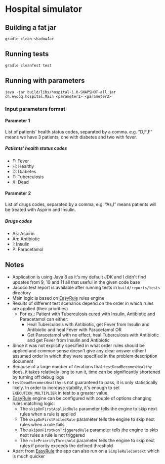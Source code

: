 # Hospital simulator

## Building a fat jar

`gradle clean shadowJar`

## Running tests

`gradle cleanTest test`

## Running with parameters

`java -jar build/libs/hospital-1.0-SNAPSHOT-all.jar ch.evooq.hospital.Main <parameter1> <parameter2>`

### Input parameters format

#### Parameter 1

List of patients' health status codes, separated by a comma. e.g. “D,F,F” means we have 3
patients, one with diabetes and two with fever.

##### Patients' health status codes

- F: Fever
- H: Healthy
- D: Diabetes
- T: Tuberculosis
- X: Dead

#### Parameter 2

List of drugs codes, separated by a comma, e.g. “As,I” means patients will be treated with
Aspirin and Insulin.

##### Drugs codes

- As: Aspirin
- An: Antibiotic
- I: Insulin
- P: Paracetamol

## Notes

- Application is using Java 8 as it's my default JDK and I didn't find updates from 9, 10 and 11 all that useful in the given code base
- Jacoco test report is available after running tests in `build/reports/tests` directory
- Main logic is based on [EasyRule](https://github.com/j-easy/easy-rules) rules engine
- Results of different test scenarios depend on the order in which rules are applied (their priorities)
  - For ex.: Patient with Tuberculosis cured with Insulin, Antibiotic and Paracetamol can either:
    - Heal Tuberculosis with Antibiotic, get Fever from Insulin and Antibiotic and heal Fever with Paracetamol OR
    - Get Paracetamol with no effect, heal Tuberculosis with Antibiotic and get Fever from Insulin and Antibiotic
- Since it was not explicitly specified in what order rules should be applied and common sense doesn't give any clear answer either I assumed order in which they were specified in the problem description document
- Because of a large number of iterations that `testDeadBecomesHealthy` does, it takes relatively long to run it, time can be significantly shortened by turning off debug logs
- `testDeadBecomesHealthy` is not guaranteed to pass, it is only statistically likely. In order to increase stability, it's enough to set `EXECUTION_MULTIPLIER` in test to a greater value.
- [EasyRule](https://github.com/j-easy/easy-rules) engine can be configured with couple of options changing rules matching logic:
  - The `skipOnFirstAppliedRule` parameter tells the engine to skip next rules when a rule is applied
  - The `skipOnFirstFailedRule` parameter tells the engine to skip next rules when a rule fails
  - The `skipOnFirstNonTriggeredRule` parameter tells the engine to skip next rules a rule is not triggered
  - The `rulePriorityThreshold` parameter tells the engine to skip next rules if priority exceeds the defined threshold
- Apart from [EasyRule](https://github.com/j-easy/easy-rules) the app can also run on a `SimpleRuleContext` which is much quicker